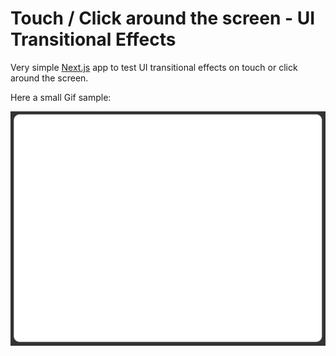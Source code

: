 # Touch / Click around the screen - UI Transitional Effects

Very simple [Next.js](https://nextjs.org/) app to test UI transitional effects on touch or click around the screen.

Here a small Gif sample:

![Touch / Click around the screen - UI Transitional Effects](https://github.com/qbreis/touchclick/blob/main/touchclick-around.gif)

